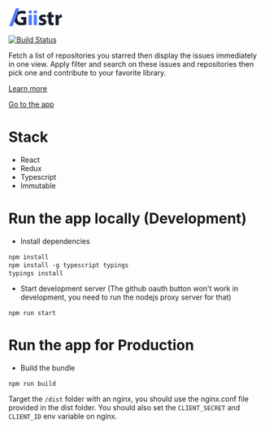 <img title="giistr" src="assets/logo@3x.png"/>

<br/>

[![Build Status](https://travis-ci.org/giistr/giistr.svg?branch=release)](https://travis-ci.org/giistr/giistr)

Fetch a list of repositories you starred then display the issues immediately in one view.
Apply filter and search on these issues and repositories then pick one and contribute to your favorite library.

[Learn more](https://medium.com/@alex_picprod/ce06811f3356)

[Go to the app](https://www.giistr.io/)

# Stack

- React
- Redux
- Typescript
- Immutable

# Run the app locally (Development)

- Install dependencies 
```
npm install
npm install -g typescript typings
typings install
```

- Start development server (The github oauth button won't work in development, you need to run the nodejs proxy server for that)
```
npm run start
```

# Run the app for Production

- Build the bundle
```
npm run build
```

Target the `/dist` folder with an nginx, you should use the nginx.conf file provided in the dist folder.
You should also set the `CLIENT_SECRET` and `CLIENT_ID` env variable on nginx.
